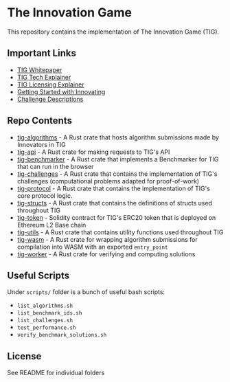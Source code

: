 # The Innovation Game

This repository contains the implementation of The Innovation Game (TIG).

## Important Links

* [TIG Whitepaper](docs/whitepaper.pdf)
* [TIG Tech Explainer](docs/tech/1_basics.md)
* [TIG Licensing Explainer](docs/guides/anatomy.md)
* [Getting Started with Innovating](docs/guides/innovating.md)
* [Challenge Descriptions](docs/challenges/satisfiability.md)

## Repo Contents

* [tig-algorithms](./tig-algorithms/README.md) - A Rust crate that hosts algorithm submissions made by Innovators in TIG
* [tig-api](./tig-api/README.md) - A Rust crate for making requests to TIG's API
* [tig-benchmarker](./tig-benchmarker/README.md) - A Rust crate that implements a Benchmarker for TIG that can run in the browser
* [tig-challenges](./tig-challenges/README.md) - A Rust crate that contains the implementation of TIG's challenges (computational problems adapted for proof-of-work)
* [tig-protocol](./tig-protocol/README.md) - A Rust crate that contains the implementation of TIG's core protocol logic.
* [tig-structs](./tig-structs/README.md) - A Rust crate that contains the definitions of structs used throughout TIG
* [tig-token](./tig-token/README.md) - Solidity contract for TIG's ERC20 token that is deployed on Ethereum L2 Base chain
* [tig-utils](./tig-utils/README.md) - A Rust crate that contains utility functions used throughout TIG
* [tig-wasm](./tig-wasm/README.md) - A Rust crate for wrapping algorithm submissions for compilation into WASM with an exported `entry_point`
* [tig-worker](./tig-worker/README.md) - A Rust crate for verifying and computing solutions

## Useful Scripts

Under `scripts/` folder is a bunch of useful bash scripts:

* `list_algorithms.sh`
* `list_benchmark_ids.sh`
* `list_challenges.sh`
* `test_performance.sh`
* `verify_benchmark_solutions.sh`

## License

See README for individual folders